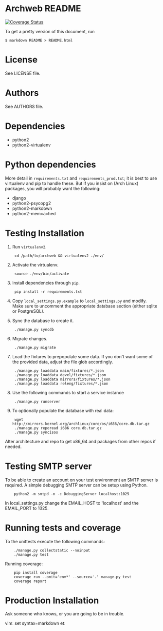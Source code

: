 # Archweb README

[![Coverage Status](https://coveralls.io/repos/github/archlinux/archweb/badge.svg?branch=master)](https://coveralls.io/github/archlinux/archweb?branch=master)

To get a pretty version of this document, run

    $ markdown README > README.html

# License

See LICENSE file.

# Authors

See AUTHORS file.

# Dependencies

- python2
- python2-virtualenv

# Python dependencies

More detail in `requirements.txt` and `requirements_prod.txt`; it is best to
use virtualenv and pip to handle these. But if you insist on (Arch Linux)
packages, you will probably want the following:

- django
- python2-psycopg2
- python2-markdown
- python2-memcached

# Testing Installation

1. Run `virtualenv2`.

        cd /path/to/archweb && virtualenv2 ./env/

2. Activate the virtualenv.

        source ./env/bin/activate

2. Install dependencies through `pip`.

        pip install -r requirements.txt

3. Copy `local_settings.py.example` to `local_settings.py` and modify.
   Make sure to uncomment the appropriate database section (either sqlite or
   PostgreSQL).

4. Sync the database to create it.

        ./manage.py syncdb

5. Migrate changes.

        ./manage.py migrate

6. Load the fixtures to prepopulate some data. If you don't want some of the
   provided data, adjust the file glob accordingly.

        ./manage.py loaddata main/fixtures/*.json
        ./manage.py loaddata devel/fixtures/*.json
        ./manage.py loaddata mirrors/fixtures/*.json
        ./manage.py loaddata releng/fixtures/*.json

7. Use the following commands to start a service instance

        ./manage.py runserver

8. To optionally populate the database with real data:

        wget http://mirrors.kernel.org/archlinux/core/os/i686/core.db.tar.gz
        ./manage.py reporead i686 core.db.tar.gz
        ./manage.py syncisos

Alter architecture and repo to get x86\_64 and packages from other repos if
needed.

# Testing SMTP server

To be able to create an account on your test environment an SMTP server is
required. A simple debugging SMTP server can be setup using Python.

        python2 -m smtpd -n -c DebuggingServer localhost:1025

In local_settings.py change the EMAIL_HOST to 'localhost' and the EMAIL_PORT to
1025.

# Running tests and coverage

To the unittests execute the following commands:

        ./manage.py collectstatic --noinput
        ./manage.py test

Running coverage:

        pip install coverage
        coverage run --omit='env*' --source='.' manage.py test
        coverage report


# Production Installation

Ask someone who knows, or you are going to be in trouble.

vim: set syntax=markdown et:
